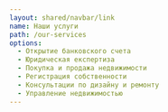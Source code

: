 ```yaml
---
layout: shared/navbar/link
name: Наши услуги
path: /our-services
options:
  - Открытие банковского счета
  - Юридическая експертиза
  - Покупка и продажа недвижимости
  - Регистрация собственности
  - Консультации по дизайну и ремонту
  - Управление недвижимостью
---
```

